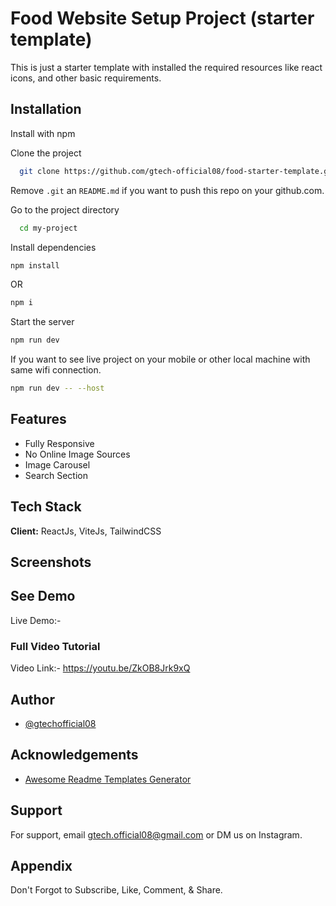 
# Food Website Setup Project (starter template)

This is just a starter template with installed the required resources like react icons, and other basic requirements.



## Installation

Install with npm

Clone the project

```bash
  git clone https://github.com/gtech-official08/food-starter-template.git
```

Remove `.git` an `README.md` if you want to push this repo on your github.com.

Go to the project directory

```bash
  cd my-project
```

Install dependencies

``` bash
npm install
```
OR 

```bash
npm i
```

Start the server

``` bash
npm run dev
```

If you want to see live project on your mobile or other local machine with same wifi connection.

```bash
npm run dev -- --host
```


## Features

- Fully Responsive
- No Online Image Sources
- Image Carousel
- Search Section


## Tech Stack

**Client:** ReactJs, ViteJs, TailwindCSS


## Screenshots


## See Demo

Live Demo:- 


### Full Video Tutorial
Video Link:- https://youtu.be/ZkOB8Jrk9xQ 


## Author

- [@gtechofficial08](https://github.com/gtech-official08)


## Acknowledgements

 - [Awesome Readme Templates Generator](https://readme.so/)


## Support

For support, email gtech.official08@gmail.com or DM us on Instagram.


## Appendix

Don't Forgot to Subscribe, Like, Comment, & Share.


